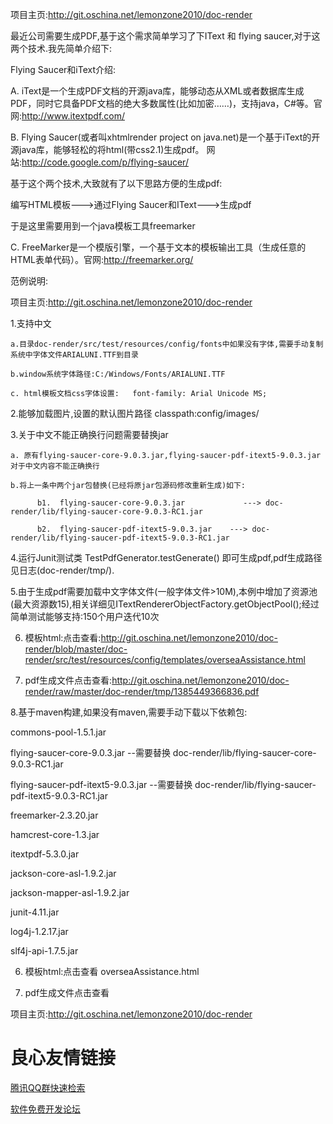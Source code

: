 项目主页:http://git.oschina.net/lemonzone2010/doc-render

最近公司需要生成PDF,基于这个需求简单学习了下IText 和 flying saucer,对于这两个技术.我先简单介绍下:

Flying Saucer和iText介绍:

   A.  iText是一个生成PDF文档的开源java库，能够动态从XML或者数据库生成PDF，同时它具备PDF文档的绝大多数属性(比如加密……)，支持java，C#等。官网:http://www.itextpdf.com/

   B.  Flying Saucer(或者叫xhtmlrender project on java.net)是一个基于iText的开源java库，能够轻松的将html(带css2.1)生成pdf。 网站:http://code.google.com/p/flying-saucer/

基于这个两个技术,大致就有了以下思路方便的生成pdf:

编写HTML模板--->通过Flying Saucer和IText--->生成pdf

于是这里需要用到一个java模板工具freemarker

   C. FreeMarker是一个模版引擎，一个基于文本的模板输出工具（生成任意的HTML表单代码）。官网:http://freemarker.org/

范例说明:

项目主页:http://git.oschina.net/lemonzone2010/doc-render

1.支持中文

    a.目录doc-render/src/test/resources/config/fonts中如果没有字体,需要手动复制系统中字体文件ARIALUNI.TTF到目录

    b.window系统字体路径:C:/Windows/Fonts/ARIALUNI.TTF

    c. html模板文档css字体设置:   font-family: Arial Unicode MS;

2.能够加载图片,设置的默认图片路径 classpath:config/images/

3.关于中文不能正确换行问题需要替换jar

    a. 原有flying-saucer-core-9.0.3.jar,flying-saucer-pdf-itext5-9.0.3.jar 对于中文内容不能正确换行

    b.将上一条中两个jar包替换(已经将原jar包源码修改重新生成)如下:

          b1.  flying-saucer-core-9.0.3.jar             ---> doc-render/lib/flying-saucer-core-9.0.3-RC1.jar

          b2.  flying-saucer-pdf-itext5-9.0.3.jar    ---> doc-render/lib/flying-saucer-pdf-itext5-9.0.3-RC1.jar

4.运行Junit测试类 TestPdfGenerator.testGenerate() 即可生成pdf,pdf生成路径见日志(doc-render/tmp/).

5.由于生成pdf需要加载中文字体文件(一般字体文件>10M),本例中增加了资源池(最大资源数15),相关详细见ITextRendererObjectFactory.getObjectPool();经过简单测试能够支持:150个用户迭代10次

6.  模板html:点击查看:http://git.oschina.net/lemonzone2010/doc-render/blob/master/doc-render/src/test/resources/config/templates/overseaAssistance.html

7.  pdf生成文件点击查看:http://git.oschina.net/lemonzone2010/doc-render/raw/master/doc-render/tmp/1385449366836.pdf

8.基于maven构建,如果没有maven,需要手动下载以下依赖包:

commons-pool-1.5.1.jar

flying-saucer-core-9.0.3.jar           --需要替换 doc-render/lib/flying-saucer-core-9.0.3-RC1.jar

flying-saucer-pdf-itext5-9.0.3.jar     --需要替换  doc-render/lib/flying-saucer-pdf-itext5-9.0.3-RC1.jar

freemarker-2.3.20.jar

hamcrest-core-1.3.jar

itextpdf-5.3.0.jar

jackson-core-asl-1.9.2.jar

jackson-mapper-asl-1.9.2.jar

junit-4.11.jar

log4j-1.2.17.jar

slf4j-api-1.7.5.jar

6.  模板html:点击查看 overseaAssistance.html 

7.  pdf生成文件点击查看 

项目主页:http://git.oschina.net/lemonzone2010/doc-render

 # 良心友情链接

[腾讯QQ群快速检索](http://u.720life.cn/s/8cf73f7c)

[软件免费开发论坛](http://u.720life.cn/s/bbb01dc0)